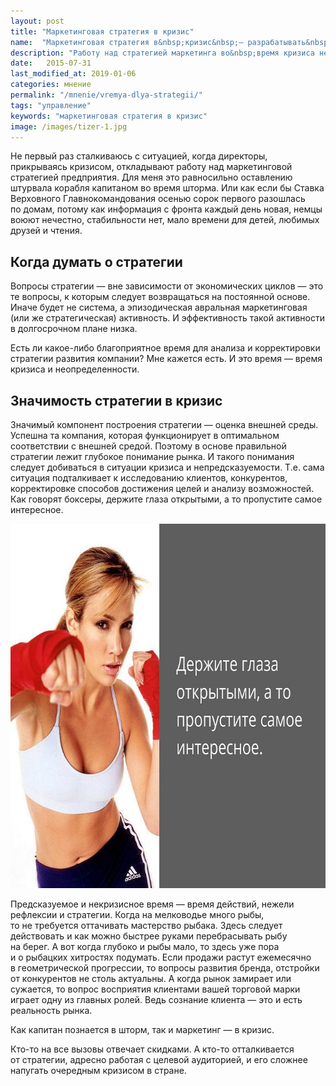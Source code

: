 ```yaml
---
layout: post
title: "Маркетинговая стратегия в кризис"
name:  "Маркетинговая стратегия в&nbsp;кризис&nbsp;— разрабатывать&nbsp;ли?"
description: "Работу над стратегией маркетинга во&nbsp;время кризиса нельзя оставлять. Анализируйте возможности и&nbsp;корректируйте способы достижения целей."
date:   2015-07-31
last_modified_at: 2019-01-06
categories: мнение
permalink: "/mnenie/vremya-dlya-strategii/"
tags: "управление"
keywords: "маркетинговая стратегия в кризис"
image: /images/tizer-1.jpg
---
```


<p>Не&nbsp;первый раз сталкиваюсь с&nbsp;ситуацией, когда директоры, прикрываясь кризисом, откладывают работу над маркетинговой стратегией предприятия. Для меня это равносильно оставлению штурвала корабля капитаном во&nbsp;время шторма. Или как если&nbsp;бы Ставка Верховного Главнокомандования осенью сорок первого разошлась по&nbsp;домам, потому как информация с&nbsp;фронта каждый день новая, немцы воюют нечестно, стабильности нет, мало времени для детей, любимых друзей и&nbsp;чтения.</p>
<h2>Когда думать о&nbsp;стратегии</h2>
<p>Вопросы стратегии&nbsp;— вне зависимости от&nbsp;экономических циклов&nbsp;— это те&nbsp;вопросы, к&nbsp;которым следует возвращаться на&nbsp;постоянной основе. Иначе будет не&nbsp;система, а&nbsp;эпизодическая авральная маркетинговая (или&nbsp;же стратегическая) активность. И&nbsp;эффективность такой активности в&nbsp;долгосрочном плане низка.</p>
<p>Есть&nbsp;ли какое-либо благоприятное время для анализа и&nbsp;корректировки стратегии развития компании? Мне кажется есть. И&nbsp;это время&nbsp;— время кризиса и&nbsp;неопределенности.</p>
<h2>Значимость стратегии в&nbsp;кризис</h2>
<p>Значимый компонент построения стратегии&nbsp;— оценка внешней среды. Успешна та&nbsp;компания, которая функционирует в&nbsp;оптимальном соответствии с&nbsp;внешней средой. Поэтому в&nbsp;основе правильной стратегии лежит глубокое понимание рынка. И&nbsp;такого понимания следует добиваться в&nbsp;ситуации кризиса и&nbsp;непредсказуемости. Т.е. сама ситуация подталкивает к&nbsp;исследованию клиентов, конкурентов, корректировке способов достижения целей и&nbsp;анализу возможностей. Как говорят боксеры, держите глаза открытыми, а&nbsp;то&nbsp;пропустите самое интересное.</p>
<p><img src="/images/lopez.jpg" alt="правило боксера" class="img-shadow" width="695" height="583"/></p>
<p>Предсказуемое и&nbsp;некризисное время&nbsp;— время действий, нежели рефлексии и&nbsp;стратегии. Когда на&nbsp;мелководье много рыбы, то&nbsp;не&nbsp;требуется оттачивать мастерство рыбака. Здесь следует действовать и&nbsp;как можно быстрее руками перебрасывать рыбу на&nbsp;берег. А&nbsp;вот когда глубоко и&nbsp;рыбы мало, то&nbsp;здесь уже пора и&nbsp;о&nbsp;рыбацких хитростях подумать. Если продажи растут ежемесячно в&nbsp;геометрической прогрессии, то&nbsp;вопросы развития бренда, отстройки от&nbsp;конкурентов не&nbsp;столь актуальны. А&nbsp;когда рынок замирает или сужается, то&nbsp;вопрос восприятия клиентами вашей торговой марки играет одну из&nbsp;главных ролей. Ведь сознание клиента&nbsp;— это и&nbsp;есть реальность рынка.</p>
<p class="hip">Как капитан познается в&nbsp;шторм, так и&nbsp;маркетинг&nbsp;— в&nbsp;кризис. </p>
<p>Кто-то на&nbsp;все вызовы отвечает скидками. А&nbsp;кто-то отталкивается от&nbsp;стратегии, адресно работая с&nbsp;целевой аудиторией, и&nbsp;его сложнее напугать очередным кризисом в&nbsp;стране.</p>

